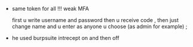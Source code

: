 - same token for all !!! weak MFA

	first u write username and password then u receive code , then just change name and u enter as anyone u choose (as admin for example) ;
- he used burpsuite intrecept on and then off

